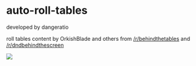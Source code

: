 # auto-roll-tables

developed by dangeratio

roll tables content by OrkishBlade and others from <a href="https://www.reddit.com/r/behindthetables/">/r/behindthetables</a> and <a href="https://www.reddit.com/r/dndbehindthescreen/">/r/dndbehindthescreen</a>

<a href="http://autorolltables.github.io/">
<img src="https://i.imgur.com/qz1cX7y.png">
</a>
